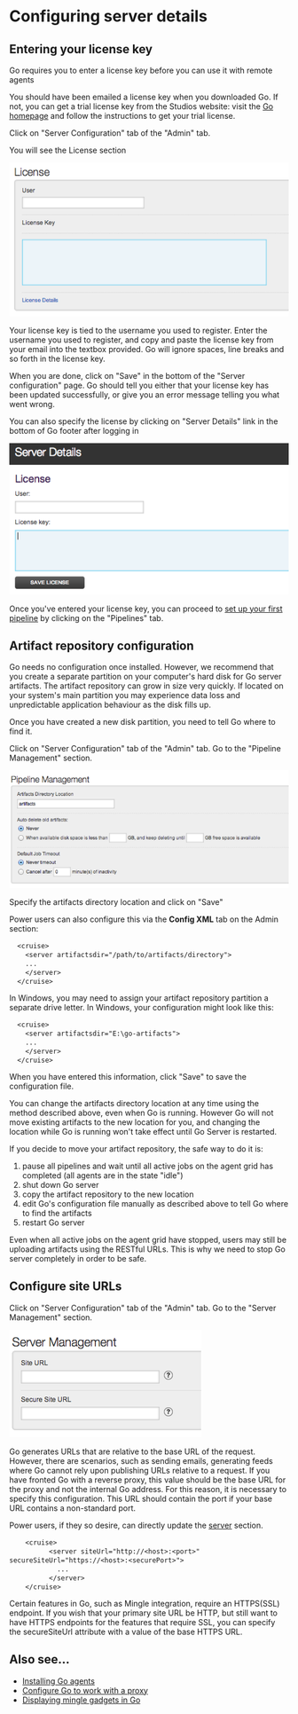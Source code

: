 # Configuring server details

## Entering your license key

Go requires you to enter a license key before you can use it with remote agents

You should have been emailed a license key when you downloaded Go. If not, you can get a trial license key from the Studios website: visit the [Go homepage](http://www.thoughtworks.com/products/go-continuous-delivery) and follow the instructions to get your trial license.

Click on "Server Configuration" tab of the "Admin" tab.

You will see the License section

![Enter license key](../resources/images/cruise/license_key.png)

Your license key is tied to the username you used to register. Enter the username you used to register, and copy and paste the license key from your email into the textbox provided. Go will ignore spaces, line breaks and so forth in the license key.

When you are done, click on "Save" in the bottom of the "Server configuration" page. Go should tell you either that your license key has been updated successfully, or give you an error message telling you what went wrong.

You can also specify the license by clicking on "Server Details" link in the bottom of Go footer after logging in

![Enter license key](../resources/images/cruise/license_server_details.png)

Once you've entered your license key, you can proceed to [set up your first pipeline](quick_pipeline_setup.html) by clicking on the "Pipelines" tab.

## Artifact repository configuration

Go needs no configuration once installed. However, we recommend that you create a separate partition on your computer's hard disk for Go server artifacts. The artifact repository can grow in size very quickly. If located on your system's main partition you may experience data loss and unpredictable application behaviour as the disk fills up.

Once you have created a new disk partition, you need to tell Go where to find it.

Click on "Server Configuration" tab of the "Admin" tab. Go to the "Pipeline Management" section.

![Specify artifact location](../resources/images/cruise/artifact_location.png)

Specify the artifacts directory location and click on "Save"

Power users can also configure this via the **Config XML** tab on the
Admin section:

``` {.code}
  <cruise>
    <server artifactsdir="/path/to/artifacts/directory">
    ...
    </server>
  </cruise>
```

In Windows, you may need to assign your artifact repository partition a separate drive letter. In Windows, your configuration might look like this:

``` {.code}
  <cruise>
    <server artifactsdir="E:\go-artifacts">
    ...
    </server>
  </cruise>
```

When you have entered this information, click "Save" to save the configuration file.

You can change the artifacts directory location at any time using the method described above, even when Go is running. However Go will not move existing artifacts to the new location for you, and changing the location while Go is running won't take effect until Go Server is restarted.

If you decide to move your artifact repository, the safe way to do it is:

1.  pause all pipelines and wait until all active jobs on the agent grid has completed (all agents are in the state "idle")
2.  shut down Go server
3.  copy the artifact repository to the new location
4.  edit Go's configuration file manually as described above to tell Go where to find the artifacts
5.  restart Go server

Even when all active jobs on the agent grid have stopped, users may still be uploading artifacts using the RESTful URLs. This is why we need to stop Go server completely in order to be safe.

## Configure site URLs

Click on "Server Configuration" tab of the "Admin" tab. Go to the "Server Management" section.

![Specify site url](../resources/images/cruise/site_url.png)

Go generates URLs that are relative to the base URL of the request. However, there are scenarios, such as sending emails, generating feeds where Go cannot rely upon publishing URLs relative to a request. If you have fronted Go with a reverse proxy, this value should be the base URL for the proxy and not the internal Go address. For this reason, it is necessary to specify this configuration. This URL should contain the port if your base URL contains a non-standard port.

Power users, if they so desire, can directly update the [server](configuration_reference.html#server) section.

``` {.code}
    <cruise>
          <server siteUrl="http://<host>:<port>" secureSiteUrl="https://<host>:<securePort>">
            ...
          </server>
    </cruise>
```

Certain features in Go, such as Mingle integration, require an HTTPS(SSL) endpoint. If you wish that your primary site URL be HTTP, but still want to have HTTPS endpoints for the features that require SSL, you can specify the secureSiteUrl attribute with a value of the base HTTPS URL.

## Also see...

-   [Installing Go agents](installing_go_agent.html)
-   [Configure Go to work with a proxy](configure_proxy.html)
-   [Displaying mingle gadgets in Go](mingle_in_go.html)